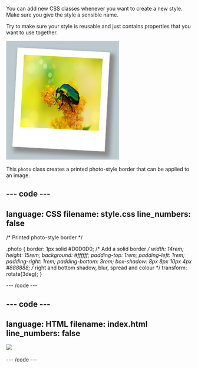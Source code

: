 
You can add new CSS classes whenever you want to create a new style. Make sure you give the style a sensible name. 

Try to make sure your style is reusable and just contains properties that you want to use together. 

![A beetle with a white border around it. The border is larger at the bottom.](images/beetle-photo.png)

This `photo` class creates a printed photo-style border that can be applied to an image.

--- code ---
---
language: CSS
filename: style.css
line_numbers: false
---

/* Printed photo-style border */

.photo {
  border: 1px solid #D0D0D0; /* Add a solid border */
  width: 14rem;
  height: 15rem;
  background: #ffffff;
  padding-top: 1rem;
  padding-left: 1rem;
  padding-right: 1rem;
  padding-bottom: 3rem;
  box-shadow: 8px 8px 10px 4px #888888; /* right and bottom shadow, blur, spread and colour */
  transform: rotate(3deg);
}

--- /code ---

--- code ---
---
language: HTML
filename: index.html
line_numbers: false
---

<section>
  <img class="photo" src="beetle.jpg">
</section>

--- /code ---


